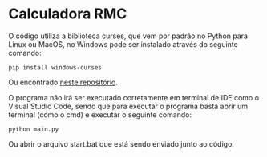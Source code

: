 # Calculadora RMC

O código utiliza a biblioteca curses, que vem por padrão no Python para Linux ou MacOS, no Windows pode ser instalado através do seguinte comando:

    pip install windows-curses

Ou encontrado [neste repositório](https://github.com/zephyrproject-rtos/windows-curses).

O programa não irá ser executado corretamente em terminal de IDE como o Visual Studio Code, sendo que para executar o programa basta abrir um terminal (como o cmd) e executar o seguinte comando:

    python main.py

Ou abrir o arquivo start.bat que está sendo enviado junto ao código.
